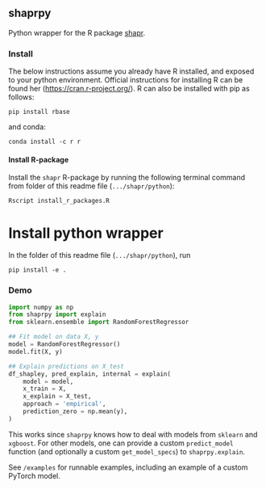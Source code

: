 ## shaprpy

Python wrapper for the R package [shapr](https://github.com/NorskRegnesentral/shapr).

### Install

The below instructions assume you already have R installed, and exposed to your python environment.
Official instructions for installing R can be found her (https://cran.r-project.org/).
R can also be installed with pip as follows:
```
pip install rbase
```
and conda:
```
conda install -c r r
```

#### Install R-package
Install the `shapr` R-package by running the following terminal command from folder of this readme file (`.../shapr/python`):

```
Rscript install_r_packages.R
```

# Install python wrapper
In the folder of this readme file (`.../shapr/python`), run

```
pip install -e .
```

### Demo

```python
import numpy as np
from shaprpy import explain
from sklearn.ensemble import RandomForestRegressor

## Fit model on data X, y
model = RandomForestRegressor()
model.fit(X, y)

## Explain predictions on X_test
df_shapley, pred_explain, internal = explain(
    model = model,
    x_train = X,
    x_explain = X_test,
    approach = 'empirical',
    prediction_zero = np.mean(y),
)
```

This works since `shaprpy` knows how to deal with models from `sklearn` and `xgboost`. 
For other models, one can provide a custom `predict_model` function (and optionally a custom `get_model_specs`) to `shaprpy.explain`.

See `/examples` for runnable examples, including an example of a custom PyTorch model.